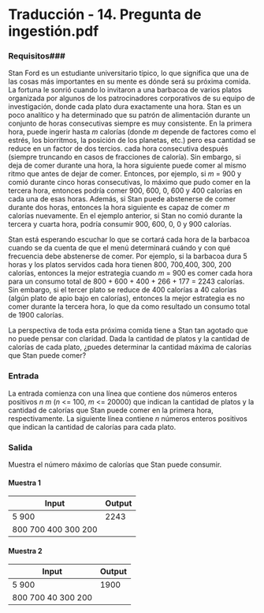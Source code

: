 # Traducción - 14. Pregunta de ingestión.pdf

### Requisitos###

Stan Ford es un estudiante universitario típico, lo que significa que una de las cosas más importantes en su mente es dónde será su próxima comida. La fortuna le sonrió cuando lo invitaron a una barbacoa de varios platos organizada por algunos de los patrocinadores corporativos de su equipo de investigación, donde cada plato dura exactamente una hora. Stan es un poco analítico y ha determinado que su patrón de alimentación durante un conjunto de horas consecutivas siempre es muy consistente. En la primera hora, puede ingerir hasta *m* calorías (donde *m* depende de factores como el estrés, los biorritmos, la posición de los planetas, etc.) pero esa cantidad se reduce en un factor de dos tercios. cada hora consecutiva después (siempre truncando en casos de fracciones de caloría). Sin embargo, si deja de comer durante una hora, la hora siguiente puede comer al mismo ritmo que antes de dejar de comer. Entonces, por ejemplo, si *m* = 900 y comió durante cinco horas consecutivas, lo máximo que pudo comer en la tercera hora, entonces podría comer 900, 600, 0, 600 y 400 calorías en cada una de esas horas. Además, si Stan puede abstenerse de comer durante dos horas, entonces la hora siguiente es capaz de comer *m* calorías nuevamente. En el ejemplo anterior, si Stan no comió durante la tercera y cuarta hora, podría consumir 900, 600, 0, 0 y 900 calorías.



Stan está esperando escuchar lo que se cortará cada hora de la barbacoa cuando se da cuenta de que el menú determinará cuándo y con qué frecuencia debe abstenerse de comer. Por ejemplo, si la barbacoa dura 5 horas y los platos servidos cada hora tienen 800, 700,400, 300, 200 calorías, entonces la mejor estrategia cuando *m* = 900 es comer cada hora para un consumo total de 800 + 600 + 400 + 266 + 177 = 2243 calorías. Sin embargo, si el tercer plato se reduce de 400 calorías a 40 calorías (algún plato de apio bajo en calorías), entonces la mejor estrategia es no comer durante la tercera hora, lo que da como resultado un consumo total de 1900 calorías.

La perspectiva de toda esta próxima comida tiene a Stan tan agotado que no puede pensar con claridad. Dada la cantidad de platos y la cantidad de calorías de cada plato, ¿puedes determinar la cantidad máxima de calorías que Stan puede comer?

### Entrada

La entrada comienza con una línea que contiene dos números enteros positivos *n m* (*n* <= 100, *m* <= 20000) que indican la cantidad de platos y la cantidad de calorías que Stan puede comer en la primera hora, respectivamente. La siguiente línea contiene *n* números enteros positivos que indican la cantidad de calorías para cada plato.

### Salida

Muestra el número máximo de calorías que Stan puede consumir.

#### Muestra 1

| Input               | Output |
| ------------------- | ------ |
| 5 900               | 2243   |
| 800 700 400 300 200 |        |

#### Muestra 2

| Input              | Output |
| ------------------ | ------ |
| 5 900              | 1900   |
| 800 700 40 300 200 |        |


